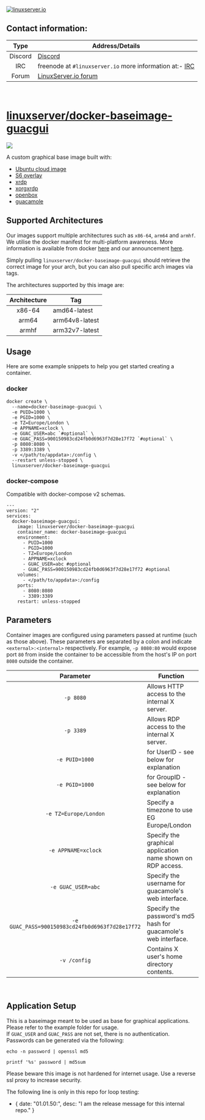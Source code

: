 [linuxserverurl]: https://linuxserver.io
[forumurl]: https://forum.linuxserver.io
[ircurl]: https://www.linuxserver.io/irc/
[appurl]: https://cloud-images.ubuntu.com
[dockerfileurl]: https://github.com/linuxserver/docker-baseimage-guacgui/blob/master/Dockerfile


[![linuxserver.io](https://raw.githubusercontent.com/linuxserver/docker-templates/master/linuxserver.io/img/linuxserver_medium.png?v=4&s=4000)][linuxserverurl]


## Contact information:

| Type | Address/Details |
| :---: | --- |
| Discord | [Discord](https://discord.gg/YWrKVTn) |
| IRC | freenode at `#linuxserver.io` more information at:- [IRC][ircurl]
| Forum | [LinuxServer.io forum][forumurl] |

&nbsp;

# [linuxserver/docker-baseimage-guacgui](https://github.com/linuxserver/docker-baseimage-guacgui)
[![](https://raw.githubusercontent.com/linuxserver/docker-templates/master/linuxserver.io/img/Dockerfile-Bionic-green.png)](https://github.com/linuxserver/docker-baseimage-gui/blob/master/Dockerfile)

A custom graphical base image built with:
  * [Ubuntu cloud image][appurl]
  * [S6 overlay](https://github.com/just-containers/s6-overlay)
  * [xrdp](https://github.com/neutrinolabs/xrdp)
  * [xorgxrdp](https://github.com/neutrinolabs/xorgxrdp)
  * [openbox](http://openbox.org/wiki/Main_Page)
  * [guacamole](https://guacamole.apache.org/)
## Supported Architectures

Our images support multiple architectures such as `x86-64`, `arm64` and `armhf`. We utilise the docker manifest for multi-platform awareness. More information is available from docker [here](https://github.com/docker/distribution/blob/master/docs/spec/manifest-v2-2.md#manifest-list) and our announcement [here](https://blog.linuxserver.io/2019/02/21/the-lsio-pipeline-project/).

Simply pulling `linuxserver/docker-baseimage-guacgui` should retrieve the correct image for your arch, but you can also pull specific arch images via tags.

The architectures supported by this image are:

| Architecture | Tag |
| :----: | --- |
| x86-64 | amd64-latest |
| arm64 | arm64v8-latest |
| armhf | arm32v7-latest |


## Usage

Here are some example snippets to help you get started creating a container.

### docker

```
docker create \
  --name=docker-baseimage-guacgui \
  -e PUID=1000 \
  -e PGID=1000 \
  -e TZ=Europe/London \
  -e APPNAME=xclock \
  -e GUAC_USER=abc `#optional` \
  -e GUAC_PASS=900150983cd24fb0d6963f7d28e17f72 `#optional` \
  -p 8080:8080 \
  -p 3389:3389 \
  -v </path/to/appdata>:/config \
  --restart unless-stopped \
  linuxserver/docker-baseimage-guacgui
```


### docker-compose

Compatible with docker-compose v2 schemas.

```
---
version: "2"
services:
  docker-baseimage-guacgui:
    image: linuxserver/docker-baseimage-guacgui
    container_name: docker-baseimage-guacgui
    environment:
      - PUID=1000
      - PGID=1000
      - TZ=Europe/London
      - APPNAME=xclock
      - GUAC_USER=abc #optional
      - GUAC_PASS=900150983cd24fb0d6963f7d28e17f72 #optional
    volumes:
      - </path/to/appdata>:/config
    ports:
      - 8080:8080
      - 3389:3389
    restart: unless-stopped
```

## Parameters

Container images are configured using parameters passed at runtime (such as those above). These parameters are separated by a colon and indicate `<external>:<internal>` respectively. For example, `-p 8080:80` would expose port `80` from inside the container to be accessible from the host's IP on port `8080` outside the container.

| Parameter | Function |
| :----: | --- |
| `-p 8080` | Allows HTTP access to the internal X server. |
| `-p 3389` | Allows RDP access to the internal X server. |
| `-e PUID=1000` | for UserID - see below for explanation |
| `-e PGID=1000` | for GroupID - see below for explanation |
| `-e TZ=Europe/London` | Specify a timezone to use EG Europe/London |
| `-e APPNAME=xclock` | Specify the graphical application name shown on RDP access. |
| `-e GUAC_USER=abc` | Specify the username for guacamole's web interface. |
| `-e GUAC_PASS=900150983cd24fb0d6963f7d28e17f72` | Specify the password's md5 hash for guacamole's web interface. |
| `-v /config` | Contains X user's home directory contents. |

&nbsp;
## Application Setup

This is a baseimage meant to be used as base for graphical applications. Please
refer to the example folder for usage.
&nbsp;  
If `GUAC_USER` and `GUAC_PASS` are not set, there is no authentication.
Passwords can be generated via the following:
```
echo -n password | openssl md5
```
```
printf '%s' password | md5sum
```
Please beware this image is not hardened for internet usage. Use
a reverse ssl proxy to increase security.

The following line is only in this repo for loop testing:
  - { date: "01.01.50:", desc: "I am the release message for this internal repo." }
